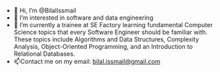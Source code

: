 - 👋 Hi, I’m @BilalIssmail
- 👀 I’m interested in software and data engineering
- 🌱 I’m currently a trainee at SE Factory learning fundamental Computer Science topics that every Software Engineer should be familiar with. These topics include Algorithms and Data Structures, Complexity Analysis, Object-Oriented Programming, and an Introduction to Relational Databases.
- 📫Contact me on my email: bilal.issmail@gmail.com
<!---
BilalIssmail/BilalIssmail is a ✨ special ✨ repository because its `README.md` (this file) appears on your GitHub profile.
You can click the Preview link to take a look at your changes.
--->
